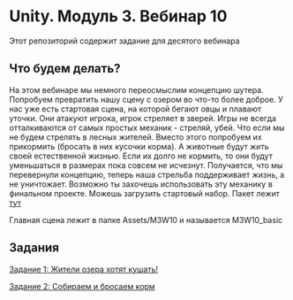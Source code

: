 # Unity. Модуль 3. Вебинар 10

Этот репозиторий содержит задание для десятого вебинара

## Что будем делать?

На этом вебинаре мы немного переосмыслим концепцию шутера. Попробуем превратить нашу сцену с озером во что-то более доброе. У нас уже есть стартовая сцена, на которой бегают овцы и плавают уточки. Они атакуют игрока, игрок стреляет в зверей. Игры не всегда отталкиваются от самых простых механик - стреляй, убей. Что если мы не будем стрелять в лесных жителей. Вместо этого попробуем их прикормить (бросать в них кусочки корма). А животные будут жить своей естественной жизнью. Если их долго не кормить, то они будут уменьшаться в размерах пока совсем не исчезнут. Получается, что мы перевернули концепцию, теперь наша стрельба поддерживает жизнь, а не уничтожает. Возможно ты захочешь использовать эту механику в финальном проекте. Можешь загрузить стартовый набор. Пакет лежит [тут](https://github.com/copetonrob/YP_Unity_M3_W10/blob/main/M3W10.unitypackage)

Главная сцена лежит в папке Assets/M3W10 и называется M3W10_basic

## Задания

[Задание 1: Жители озера хотят кушать!](/Task1.md)

[Задание 2: Собираем и бросаем корм](/Task2.md)

